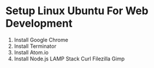 # Setup Linux Ubuntu For Web Development

1. Install Google Chrome
2. Install Terminator
3. Install Atom.io
4. Install Node.js
LAMP Stack
Curl
Filezilla
Gimp
